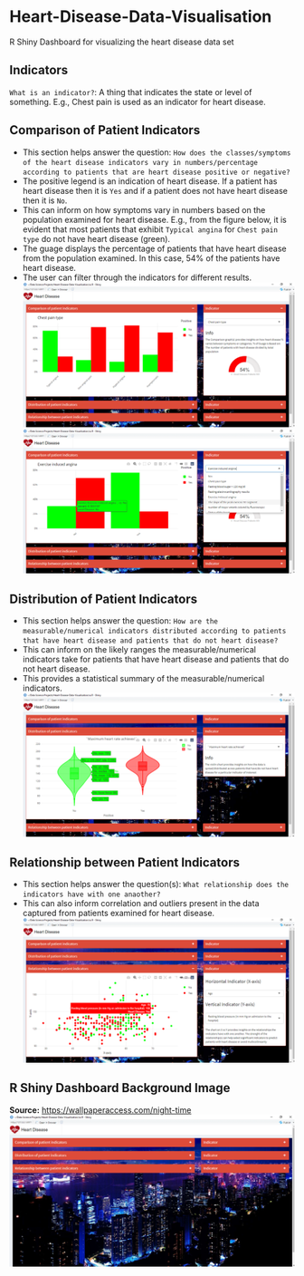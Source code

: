 # Heart-Disease-Data-Visualisation
R Shiny Dashboard for visualizing the heart disease data set 

## Indicators 
`What is an indicator?`: A thing that indicates the state or level of something. E.g., Chest pain is used as an indicator for heart disease. 

## Comparison of Patient Indicators 
- This section helps answer the question: `How does the classes/symptoms of the heart disease indicators vary in numbers/percentage according to patients that are heart disease positive or negative?`
- The positive legend is an indication of heart disease. If a patient has heart disease then it is `Yes` and if a patient does not have heart disease then it is `No`.
- This can inform on how symptoms vary in numbers based on the population examined for heart disease. E.g., from the figure below, it is evident that most patients that exhibit `Typical angina` for `Chest pain type` do not have heart disease (green). 
- The guage displays the percentage of patients that have heart disease from the population examined. In this case, 54% of the patients have heart disease.
- The user can filter through the indicators for different results. 
![Figure 1](https://github.com/Ellie190/Heart-Disease-Data-Visualisation/blob/main/Sample%20Images/HD1.png)
![Figure 2](https://github.com/Ellie190/Heart-Disease-Data-Visualisation/blob/main/Sample%20Images/HD2.png)


## Distribution of Patient Indicators
- This section helps answer the question: `How are the measurable/numerical indicators distributed according to patients that have heart disease and patients that do not heart disease?`
- This can inform on the likely ranges the measurable/numerical indicators take for patients that have heart disease and patients that do not heart disease. 
- This provides a statistical summary of the measurable/numerical indicators. 
![Figure 3](https://github.com/Ellie190/Heart-Disease-Data-Visualisation/blob/main/Sample%20Images/HD3.png)

## Relationship between Patient Indicators 
- This section helps answer the question(s): `What relationship does the indicators have with one anaother?`
- This can also inform correlation and outliers present in the data captured from patients examined for heart disease. 
![Figure 4](https://github.com/Ellie190/Heart-Disease-Data-Visualisation/blob/main/Sample%20Images/HD4.png)

## R Shiny Dashboard Background Image
**Source:** https://wallpaperaccess.com/night-time <br>
![Figure 5](https://github.com/Ellie190/Heart-Disease-Data-Visualisation/blob/main/Sample%20Images/HD5.png)

